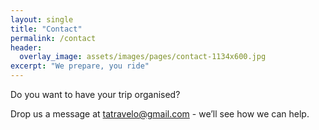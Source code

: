 ```yaml
---
layout: single
title: "Contact"
permalink: /contact
header:
  overlay_image: assets/images/pages/contact-1134x600.jpg
excerpt: "We prepare, you ride"
---
```


Do you want to have your trip organised?

Drop us a message at <a href="mailto:tatravelo@gmail.com">tatravelo@gmail.com</a> - we’ll see how we can help.
